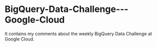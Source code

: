 # BigQuery-Data-Challenge---Google-Cloud
It contains my comments about the weekly BigQuery Data Challenge at Google Cloud.
